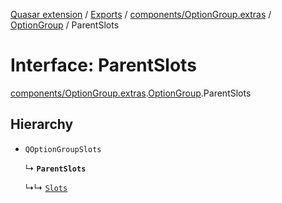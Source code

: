 [Quasar extension](../index.md) / [Exports](../modules.md) / [components/OptionGroup.extras](../modules/components_OptionGroup_extras.md) / [OptionGroup](../modules/components_OptionGroup_extras.OptionGroup.md) / ParentSlots

# Interface: ParentSlots

[components/OptionGroup.extras](../modules/components_OptionGroup_extras.md).[OptionGroup](../modules/components_OptionGroup_extras.OptionGroup.md).ParentSlots

## Hierarchy

- `QOptionGroupSlots`

  ↳ **`ParentSlots`**

  ↳↳ [`Slots`](components_OptionGroup_extras.OptionGroup.Slots.md)
